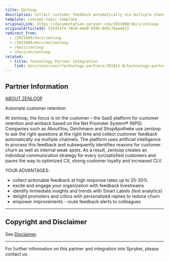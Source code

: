 ```yaml
---
title: Zenloop
description: Collect customer feedback automatically via multiple channels by integrating  Zenlopp into Spryker Commerce OS.
template: concept-topic-template
originalLink: https://documentation.spryker.com/2021080/docs/zenloop
originalArticleId: 53542a74-7858-44d0-939b-0d9c76aa4011
redirect_from:
  - /2021080/docs/zenloop
  - /2021080/docs/en/zenloop
  - /docs/zenloop
  - /docs/en/zenloop
related:
  - title: Technology Partner Integration
    link: docs/scos/user/technology-partners/201811.0/technology-partner-integration.html
---
```


## Partner Information
[ABOUT ZENLOOP](https://www.zenloop.com)

Automate customer retention

At zenloop, the focus is on the customer – the SaaS platform for customer retention and winback based on the Net Promoter System® (NPS). Companies such as AboutYou, Deichmann and ShopApotheke use zenloop to ask the right questions at the right time and collect customer feedback automatically via multiple channels. The platform uses artificial intelligence to process this feedback and subsequently identifies reasons for customer churn as well as internal weak spots. As a result, zenloop creates an individual communication strategy for every (un)satisfied customers and paves the way to optimized CX, strong customer loyalty and increased CLV.

YOUR ADVANTAGES:

* collect actionable feedback at high response rates up to 25-30%
* excite and engage your organization with feedback livestreams
* identify immediate insights and trends with Smart Labels (text analytics)
* delight promoters and critics with personalized replies to reduce churn
* empower improvements - route feedback alerts to colleagues

---

## Copyright and Disclaimer

See [Disclaimer](https://github.com/spryker/spryker-documentation).

---
For further information on this partner and integration into Spryker, please contact us.

<div class="hubspot-form js-hubspot-form" data-portal-id="2770802" data-form-id="163e11fb-e833-4638-86ae-a2ca4b929a41" id="hubspot-1"></div>

